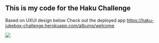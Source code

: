 ## This is my code for the Haku Challenge
Based on UXUI design below
Check out the deployed app https://haku-jukebox-challenge.herokuapp.com/albums/welcome

![](https://www.raphburk.com/haku-uxui-meterial/)
